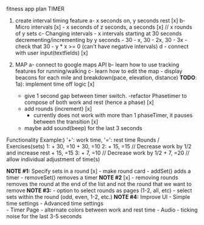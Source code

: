 fitness app plan
TIMER
1) create interval timing feature
	a- x seconds on, y seconds rest [x]
	b- Micro intervals [x]
		- x seconds of z seconds, a seconds [x] // x rounds of y sets
	c- Changing intervals
		- x intervals starting at 30 seconds decrementing/incrementing by y seconds
			- 30 - x, 30 - 2x, 30 - 3x
		- check that  30 - y * x >= 0 (can't have negative intervals)
	d - connect with user input(textfields) [x]
	
2) MAP
	a- connect to google maps API
	b- learn how to use tracking features for running/walking
	c- learn how to edit the map
		- display beacons for each mile and breakdown(pace, elevation, distance)
**TODO**:
1a): implement time off logic [x]
	- give 1 second gap between timer switch.
		-refactor Phasetimer to compose of both work and rest (hence a phase) [x]
	- add rounds (increment) [x]
		- currently does not work with more than 1 phaseTimer, it pauses between the transition [x]
	- maybe add sound(beep) for the last 3 seconds 

Functionality Example:) '+': work time, '=': rest time
    Rounds / Exercises(sets)
    1: + 30, =10
       + 30, =10
    2: + 15, =15 // Decrease work by 1/2 and increase rest
       + 15, =15
    3: + 7, =10 // Decrease work by 1/2 
       + 7, =20 // allow individual adjustment of time(s)

**NOTE #1:** Specify sets in a round [x]
    - make round card
    - addSet() adds a timer
    - removeSet() removes a timer
**NOTE #2** [x]
	- removing rounds removes the round at the end of the list and not the round that we want to remove 
**NOTE #3:**
    - option to select rounds as pages (1-2, all, etc)
        - select sets within the round (odd, even, 1-2, etc.)
**NOTE #4:** Improve UI
	- Simple time settings
	- Advanced time settings	
	- Timer Page
		- alternate colors between work and rest time
		- Audio
			- ticking noise for the last 3-5 seconds
		